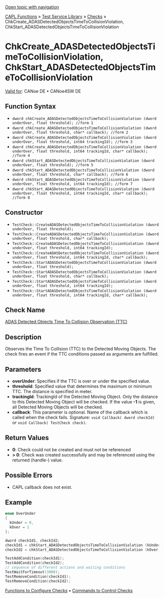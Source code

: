 [Open topic with navigation](../../../../../CANoeDEFamily.htm#Topics/CAPLFunctions/Test/Functions/CAPLfunctionChkCreateADASDetectedObjectsTimeToCollisionViolation.md)

[CAPL Functions](../../CAPLfunctions.md) » [Test Service Library](../CAPLfunctionsTSLOverview.md) » [Checks](../CAPLfunctionsTSLCheckOverview.md) » ChkCreate_ADASDetectedObjectsTimeToCollisionViolation, ChkStart_ADASDetectedObjectsTimeToCollisionViolation

# ChkCreate_ADASDetectedObjectsTimeToCollisionViolation, ChkStart_ADASDetectedObjectsTimeToCollisionViolation

[Valid for](../../../Shared/FeatureAvailability.md):  CANoe DE • CANoe4SW DE

## Function Syntax

- `dword chkCreate_ADASDetectedObjectsTimeToCollisionViolation (dword underOver, float threshold); //form 1`
- `dword chkCreate_ADASDetectedObjectsTimeToCollisionViolation (dword underOver, float threshold, char* callback); //form 2`
- `dword chkCreate_ADASDetectedObjectsTimeToCollisionViolation (dword underOver, float threshold, int64 trackingId); //form 3`
- `dword chkCreate_ADASDetectedObjectsTimeToCollisionViolation (dword underOver, float threshold, int64 trackingId, char* callback); //form 4`
- `dword chkStart_ADASDetectedObjectsTimeToCollisionViolation (dword underOver, float threshold); //form 5`
- `dword chkStart_ADASDetectedObjectsTimeToCollisionViolation (dword underOver, float threshold, char* callback); //form 6`
- `dword chkStart_ADASDetectedObjectsTimeToCollisionViolation (dword underOver, float threshold, int64 trackingId); //form 7`
- `dword chkStart_ADASDetectedObjectsTimeToCollisionViolation (dword underOver, float threshold, int64 trackingId, char* callback); //form 8`

## Constructor

- `TestCheck::CreateADASDetectedObjectsTimeToCollisionViolation (dword underOver, float threshold);`
- `TestCheck::CreateADASDetectedObjectsTimeToCollisionViolation (dword underOver, float threshold, char* callback);`
- `TestCheck::CreateADASDetectedObjectsTimeToCollisionViolation (dword underOver, float threshold, int64 trackingId);`
- `TestCheck::CreateADASDetectedObjectsTimeToCollisionViolation (dword underOver, float threshold, int64 trackingId, char* callback);`
- `TestCheck::StartADASDetectedObjectsTimeToCollisionViolation (dword underOver, float threshold);`
- `TestCheck::StartADASDetectedObjectsTimeToCollisionViolation (dword underOver, float threshold, char* callback);`
- `TestCheck::StartADASDetectedObjectsTimeToCollisionViolation (dword underOver, float threshold, int64 trackingId);`
- `TestCheck::StartADASDetectedObjectsTimeToCollisionViolation (dword underOver, float threshold, int64 trackingId, char* callback);`

## Check Name

[ADAS Detected Objects Time To Collision Observation (TTC)](../../../TestCommands/CheckDescriptions/CDADASDetObjTimeToCollisionObservation.md)

## Description

Observes the Time To Collision (TTC) to the Detected Moving Objects. The check fires an event if the TTC conditions passed as arguments are fulfilled.

## Parameters

- **overUnder**: Specifies if the TTC is over or under the specified value.
- **threshold**: Specified value that determines the maximum or minimum TTC. The distance is specified in meter.
- **trackingId**: TrackingId of the Detected Moving Object. Only the distance to this Detected Moving Object will be checked. If the value **-1** is given, all Detected Moving Objects will be checked.
- **callback**: This parameter is optional. Name of the callback which is called when the check fails. Signature: `void Callback( dword checkId)` or `void Callback( TestCheck check)`.

## Return Values

- **0**: Check could not be created and must not be referenced
- **> 0**: Check was created successfully and may be referenced using the returned (handle-) value.

## Possible Errors

- CAPL callback does not exist.

## Example

```c
enum OverUnder
{
  kUnder = 0,
  kOver = 1
};

dword checkId1, checkId2;
checkId1 = chkStart_ADASDetectedObjectsTimeToCollisionViolation (kUnder, 1.0); // TTC under 1s to any Moving Object will trigger the check
checkId2 = chkStart_ADASDetectedObjectsTimeToCollisionViolation (kOver, 5.0, 2, 100); // TTC over 5s to Detected Moving Object with ID 100 will trigger the check

TestAddCondition(checkId1);
TestAddCondition(checkId2);
// sequence of different actions and waiting conditions
TestWaitForTimeout(3000);
TestRemoveCondition(checkId1);
TestRemoveCondition(checkId2);
```

[Functions to Configure Checks](../CAPLfunctionsTSLConfigurationFunctions.md) • [Commands to Control Checks](../CAPLfunctionsTSLCheckControlCommands.md)
